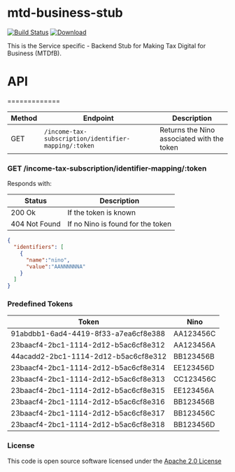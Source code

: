 # mtd-business-stub

[![Build Status](https://travis-ci.org/hmrc/mtd-business-stub.svg)](https://travis-ci.org/hmrc/mtd-business-stub) [ ![Download](https://api.bintray.com/packages/hmrc/releases/mtd-business-stub/images/download.svg) ](https://bintray.com/hmrc/releases/mtd-business-stub/_latestVersion)

This is the Service specific - Backend Stub for Making Tax Digital for Business (MTDfB).


# API
=============

Method | Endpoint | Description
-------|----------|--------------------------------
 GET | `/income-tax-subscription/identifier-mapping/:token` | Returns the Nino associated with the token
 

### GET /income-tax-subscription/identifier-mapping/:token

Responds with:

| Status        | Description | 
| --------------| ----------- |
| 200 Ok        | If the token is known |
| 404 Not Found | If no Nino is found for the token |

 

```json
{
  "identifiers": [
    {
      "name":"nino",
      "value":"AANNNNNNA" 
    }
  ]
}
```

### Predefined Tokens

| Token         | Nino | 
| --------------| ----------- |
| 91abdbb1-6ad4-4419-8f33-a7ea6cf8e388 | AA123456C |
| 23baacf4-2bc1-1114-2d12-b5ac6cf8e312 | AA123456A |
| 44acadd2-2bc1-1114-2d12-b5ac6cf8e312 | BB123456B |
| 23baacf4-2bc1-1114-2d12-b5ac6cf8e314 | EE123456D |
| 23baacf4-2bc1-1114-2d12-b5ac6cf8e313 | CC123456C |
| 23baacf4-2bc1-1114-2d12-b5ac6cf8e315 | EE123456A |
| 23baacf4-2bc1-1114-2d12-b5ac6cf8e316 | BB123456B |
| 23baacf4-2bc1-1114-2d12-b5ac6cf8e317 | BB123456C |
| 23baacf4-2bc1-1114-2d12-b5ac6cf8e318 | BB123456D |

### License

This code is open source software licensed under the [Apache 2.0 License]("http://www.apache.org/licenses/LICENSE-2.0.html")

